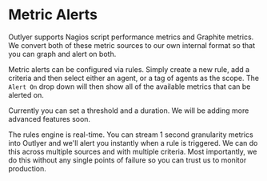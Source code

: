 # Metric Alerts

Outlyer supports Nagios script performance metrics and Graphite metrics. We convert both of these metric sources to our own internal format so that you can graph and alert on both.

Metric alerts can be configured via rules. Simply create a new rule, add a criteria and then select either an agent, or a tag of agents as the scope. The `Alert On` drop down will then show all of the available metrics that can be alerted on.

Currently you can set a threshold and a duration. We will be adding more advanced features soon.

The rules engine is real-time. You can stream 1 second granularity metrics into Outlyer and we'll alert you instantly when a rule is triggered. We can do this across multiple sources and with multiple criteria. Most importantly, we do this without any single points of failure so you can trust us to monitor production.
